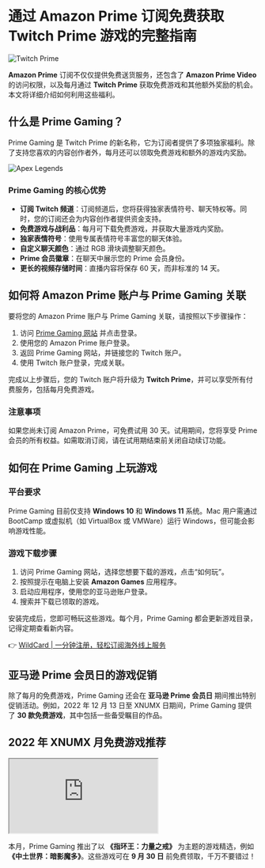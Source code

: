 # 通过 Amazon Prime 订阅免费获取 Twitch Prime 游戏的完整指南

![Twitch Prime](https://bbtdd.com/img/757461282863.webp)

**Amazon Prime** 订阅不仅仅提供免费送货服务，还包含了 **Amazon Prime Video** 的访问权限，以及每月通过 **Twitch Prime** 获取免费游戏和其他额外奖励的机会。本文将详细介绍如何利用这些福利。

## 什么是 Prime Gaming？

Prime Gaming 是 Twitch Prime 的新名称，它为订阅者提供了多项独家福利。除了支持您喜欢的内容创作者外，每月还可以领取免费游戏和额外的游戏内奖励。

![Apex Legends](https://bbtdd.com/img/42206696560496.webp)

### Prime Gaming 的核心优势

- **订阅 Twitch 频道**：订阅频道后，您将获得独家表情符号、聊天特权等。同时，您的订阅还会为内容创作者提供资金支持。
- **免费游戏与战利品**：每月可下载免费游戏，并获取大量游戏内奖励。
- **独家表情符号**：使用专属表情符号丰富您的聊天体验。
- **自定义聊天颜色**：通过 RGB 滑块调整聊天颜色。
- **Prime 会员徽章**：在聊天中展示您的 Prime 会员身份。
- **更长的视频存储时间**：直播内容将保存 60 天，而非标准的 14 天。

## 如何将 Amazon Prime 账户与 Prime Gaming 关联

要将您的 Amazon Prime 账户与 Prime Gaming 关联，请按照以下步骤操作：

1. 访问 [Prime Gaming 网站](https://gaming.amazon.com) 并点击登录。
2. 使用您的 Amazon Prime 账户登录。
3. 返回 Prime Gaming 网站，并链接您的 Twitch 账户。
4. 使用 Twitch 账户登录，完成关联。

完成以上步骤后，您的 Twitch 账户将升级为 **Twitch Prime**，并可以享受所有付费服务，包括每月免费游戏。

### 注意事项

如果您尚未订阅 Amazon Prime，可免费试用 30 天。试用期间，您将享受 Prime 会员的所有权益。如需取消订阅，请在试用期结束前关闭自动续订功能。

## 如何在 Prime Gaming 上玩游戏

### 平台要求

Prime Gaming 目前仅支持 **Windows 10** 和 **Windows 11** 系统。Mac 用户需通过 BootCamp 或虚拟机（如 VirtualBox 或 VMWare）运行 Windows，但可能会影响游戏性能。

### 游戏下载步骤

1. 访问 Prime Gaming 网站，选择您想要下载的游戏，点击“如何玩”。
2. 按照提示在电脑上安装 **Amazon Games** 应用程序。
3. 启动应用程序，使用您的亚马逊账户登录。
4. 搜索并下载已领取的游戏。

安装完成后，您即可畅玩这些游戏。每个月，Prime Gaming 都会更新游戏目录，记得定期查看新内容。

👉 [WildCard | 一分钟注册，轻松订阅海外线上服务](https://bbtdd.com/WildCard)

## 亚马逊 Prime 会员日的游戏促销

除了每月的免费游戏，Prime Gaming 还会在 **亚马逊 Prime 会员日** 期间推出特别促销活动。例如，2022 年 12 月 13 日至 XNUMX 日期间，Prime Gaming 提供了 **30 款免费游戏**，其中包括一些备受瞩目的作品。

## 2022 年 XNUMX 月免费游戏推荐

<iframe title="September 2022 Sneak Peek | Prime Gaming" src="https://www.youtube.com/embed/wWOA0Uzsg0A?feature=oembed"></iframe>

本月，Prime Gaming 推出了以 **《指环王：力量之戒》** 为主题的游戏精选，例如 **《中土世界：暗影魔多》**。这些游戏可在 **9 月 30 日** 前免费领取，千万不要错过！